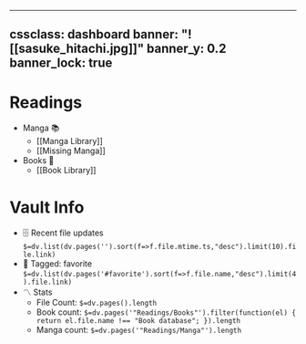 
---
cssclass: dashboard
banner: "![[sasuke_hitachi.jpg]]"
banner_y: 0.2
banner_lock: true
---
# Readings
- Manga 📚
	- [[Manga Library]]
	- [[Missing Manga]]
- Books 📖
	- [[Book Library]]
# Vault Info
- 🗄️ Recent file updates
 `$=dv.list(dv.pages('').sort(f=>f.file.mtime.ts,"desc").limit(10).file.link)`
- 🔖 Tagged:  favorite 
 `$=dv.list(dv.pages('#favorite').sort(f=>f.file.name,"desc").limit(4).file.link)`
- 〽️ Stats
	- File Count: `$=dv.pages().length`
	- Book count: `$=dv.pages('"Readings/Books"').filter(function(el) { return el.file.name !== "Book database"; }).length`
	- Manga count: `$=dv.pages('"Readings/Manga"').length`